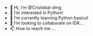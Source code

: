- 👋 Hi, I’m @Cristobal-dmg
- 👀 I’m interested in Python!
- 🌱 I’m currently learning Python basics!
- 💞️ I’m looking to collaborate on IDK...
- 📫 How to reach me ...

<!---
Cristobal-dmg/Cristobal-dmg is a ✨ special ✨ repository because its `README.md` (this file) appears on your GitHub profile.
You can click the Preview link to take a look at your changes.
--->
